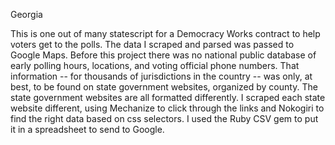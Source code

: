 Georgia


This is one out of many statescript for a Democracy Works contract to help voters get to the polls. The data I scraped and parsed was passed to Google Maps. Before this project there was no national public database of early polling hours, locations, and voting official phone numbers. That information -- for thousands of jurisdictions in the country -- was only, at best, to be found on state government websites, organized by county. The state government websites are all formatted differently. I scraped each state website different, using Mechanize to click through the links and Nokogiri to find the right data based on css selectors. I used the Ruby CSV gem to put it in a spreadsheet to send to Google. 
